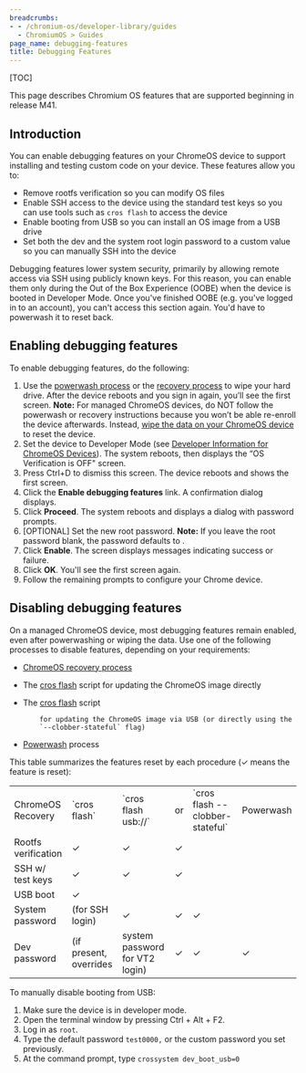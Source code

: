 ```yaml
---
breadcrumbs:
- - /chromium-os/developer-library/guides
  - ChromiumOS > Guides
page_name: debugging-features
title: Debugging Features
---
```


[TOC]

This page describes Chromium OS features that are supported beginning in release
M41.

## Introduction

You can enable debugging features on your ChromeOS device to support installing
and testing custom code on your device. These features allow you to:

*   Remove rootfs verification so you can modify OS files
*   Enable SSH access to the device using the standard test keys so you
            can use tools such as `cros flash` to access the device
*   Enable booting from USB so you can install an OS image from a USB
            drive
*   Set both the dev and the system root login password to a custom
            value so you can manually SSH into the device

Debugging features lower system security, primarily by allowing remote access
via SSH using publicly known keys. For this reason, you can enable them only
during the Out of the Box Experience (OOBE) when the device is booted in
Developer Mode. Once you've finished OOBE (e.g. you've logged in to an account),
you can't access this section again. You'd have to powerwash it to reset back.

## Enabling debugging features

To enable debugging features, do the following:

1.  Use the [powerwash
            process](https://support.google.com/chromebook/answer/183084) or the
            [recovery
            process](https://support.google.com/chromebook/answer/1080595) to
            wipe your hard drive. After the device reboots and you sign in
            again, you’ll see the first screen.
    **Note:** For managed ChromeOS devices, do NOT follow the powerwash or
    recovery instructions because you won’t be able re-enroll the device
    afterwards. Instead, [wipe the data on your ChromeOS
    device](https://support.google.com/chrome/a/answer/1360642) to reset the
    device.
2.  Set the device to Developer Mode (see [Developer Information for
            ChromeOS
            Devices](http://www.chromium.org/chromium-os/developer-information-for-chrome-os-devices)).
            The system reboots, then displays the “OS Verification is OFF"
            screen.
3.  Press Ctrl+D to dismiss this screen. The device reboots and shows
            the first screen.
4.  Click the **Enable debugging features** link. A confirmation dialog
            displays.
5.  Click **Proceed**. The system reboots and displays a dialog with
            password prompts.
6.  \[OPTIONAL\] Set the new root password.
    **Note:** If you leave the root password blank, the password defaults to .
7.  Click **Enable**. The screen displays messages indicating success or
            failure.
8.  Click **OK**. You'll see the first screen again.
9.  Follow the remaining prompts to configure your Chrome device.

## Disabling debugging features

On a managed ChromeOS device, most debugging features remain enabled, even
after powerwashing or wiping the data. Use one of the following processes to
disable features, depending on your requirements:

*   [ChromeOS recovery
            process](https://support.google.com/chromebook/answer/1080595)
*   The [cros
            flash](/chromium-os/developer-library/reference/tools/cros-flash/) script
            for updating the ChromeOS image directly
*   The [cros
            flash](/chromium-os/developer-library/reference/tools/cros-flash/) script

            for updating the ChromeOS image via USB (or directly using the
            `--clobber-stateful` flag)
*   [Powerwash](https://support.google.com/chromebook/answer/183084)
            process

This table summarizes the features reset by each procedure (✓ means the feature
is reset):

<table>
<tr>
<td>ChromeOS Recovery</td>
<td>`cros flash`</td>
<td>`cros flash usb://`</td>
<td> or</td>
<td> `cros flash --clobber-stateful`</td>
<td>Powerwash</td>
</tr>
<tr>
<td> Rootfs verification</td>
<td>✓</td>
<td>✓</td>
<td>✓</td>
</tr>
<tr>
<td> SSH w/ test keys</td>
<td>✓</td>
<td>✓</td>
<td>✓</td>
</tr>
<tr>
<td> USB boot</td>
<td>✓</td>
</tr>
<tr>
<td> System password</td>
<td> (for SSH login)</td>
<td>✓</td>
<td>✓</td>
<td>✓</td>
</tr>
<tr>
<td> Dev password</td>
<td> (if present, overrides</td>
<td> system password for VT2 login)</td>
<td>✓</td>
<td>✓</td>
<td>✓</td>
</tr>
</table>

To manually disable booting from USB:

1.  Make sure the device is in developer mode.
2.  Open the terminal window by pressing Ctrl + Alt + F2.
3.  Log in as `root`.
4.  Type the default password `test0000,` or the custom password you set
            previously.
5.  At the command prompt, type `crossystem dev_boot_usb=0`
